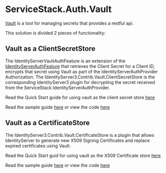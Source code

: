 # ServiceStack.Auth.Vault

[Vault](https://www.vaultproject.io/) is a tool for managing secrets that provides a restful api.

This solution is divided 2 pieces of functionality:
## Vault as a ClientSecretStore
The IdentityServerVaultAuthFeature is an extension of the [IdentityServerAuthFeature]() that retrieves the Client Secret for a Client ID, encrypts that secret using Vault as part of the IdentityServerAuthProvider Authorization.
The IdentityServer3.Contrib.Vault.ClientSecretStore is the corresponding IdentityServer3 plugin for decrypting the secret received from the ServiceStack IdentityServerAuthProvider.

Read the Quick Start guide for using vault as the client secret store [here](docs/vault_clientsecretstore.md)

Read the sample guide [here](docs/vault_clientsecretstore_sample.md) or view the code [here](samples/IdentityServer3.Contrib/IdentityServer3.Contrib.Vault.ClientSecretStore.Demo)

## Vault as a CertificateStore
The IdentityServer3.Contrib.Vault.CertificateStore is a plugin that allows IdentityServer to generate new X509 Signing Certificates and replace expired certificates using Vault.

Read the Quick Start guid for using vault as the X509 Certificate store [here](docs/vault_certificatestore.md)

Read the sample guide [here](docs/vault_certificatestore_sample.md) or view the code [here](samples/IdentityServer3.Contrib/IdentityServer3.Contrib.Vault.CertificateStore.Demo)
